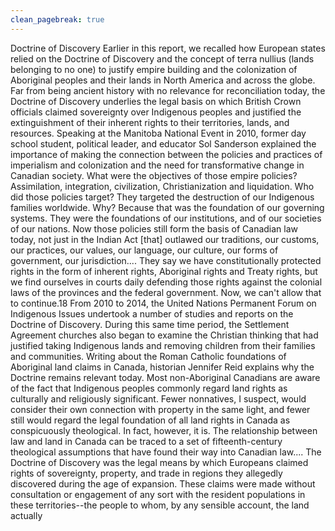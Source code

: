 ```yaml
---
clean_pagebreak: true
---
```


Doctrine of Discovery
Earlier in this report, we recalled how European states relied on the Doctrine of Discovery and the concept of terra nullius (lands belonging to no one) to justify empire building and the colonization of Aboriginal peoples and their lands in North America and across the globe. Far from being ancient history with no relevance for reconciliation today, the Doctrine of Discovery underlies the legal basis on which British Crown officials claimed sovereignty over Indigenous peoples and justified the extinguishment of their inherent rights to their territories, lands, and resources.
Speaking at the Manitoba National Event in 2010, former day school student, political leader, and educator Sol Sanderson explained the importance of making the connection between the policies and practices of imperialism and colonization and the need for transformative change in Canadian society.
What were the objectives of those empire policies? Assimilation, integration, civilization, Christianization and liquidation. Who did those policies target? They targeted the destruction of our Indigenous families worldwide. Why? Because that was the foundation of our governing systems. They were the foundations of our institutions, and of our societies of our nations. Now those policies still form the basis of Canadian law today, not just in the Indian Act [that] outlawed our traditions, our customs, our practices, our values, our language, our culture, our forms of government, our jurisdiction.... They say we have constitutionally protected rights in the form of inherent rights, Aboriginal rights and Treaty rights, but we find ourselves in courts daily defending those rights against the colonial laws of the provinces and the federal government. Now, we can't allow that to continue.18
From 2010 to 2014, the United Nations Permanent Forum on Indigenous Issues undertook a number of studies and reports on the Doctrine of Discovery. During this same time period, the Settlement Agreement churches also began to examine the Christian thinking that had justified taking Indigenous lands and removing children from their families and communities. Writing about the Roman Catholic foundations of Aboriginal land claims in Canada, historian Jennifer Reid explains why the Doctrine remains relevant today.
Most non-Aboriginal Canadians are aware of the fact that Indigenous peoples commonly regard land rights as culturally and religiously significant. Fewer nonnatives, I suspect, would consider their own connection with property in the same light, and fewer still would regard the legal foundation of all land rights in Canada as conspicuously theological. In fact, however, it is. The relationship between law and land in Canada can be traced to a set of fifteenth-century theological assumptions that have found their way into Canadian law.... The Doctrine of Discovery was the legal means by which Europeans claimed rights of sovereignty, property, and trade in regions they allegedly discovered during the age of expansion. These claims were made without consultation or engagement of any sort with the resident populations in these territories--the people to whom, by any sensible account, the land actually
